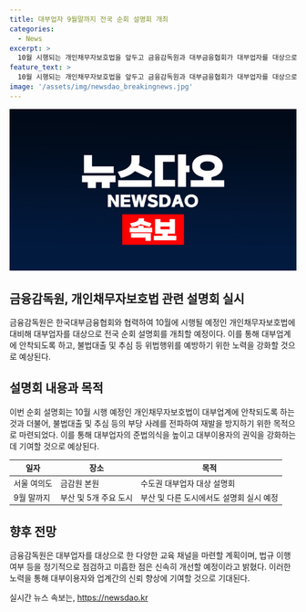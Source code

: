 ```yaml
---
title: 대부업자 9월말까지 전국 순회 설명회 개최
categories:
  - News
excerpt: >
  10월 시행되는 개인채무자보호법을 앞두고 금융감독원과 대부금융협회가 대부업자를 대상으로 전국 순회 설명회를 개최한다. 이법이 안착되고 불법대출과 추심 등 위법행위를 방지하며 대부이용자의 권익을 강화하기 위한 노력으로, 대부업자들의 준법의식을 높이고 교육 채널을 마련하여 업계에 대한 신뢰를 높일 계획이다. 또한, 법규 이행 여부를 지속적으로 점검하고 미흡한 점은 신속히 개선할 예정이다.
feature_text: >
  10월 시행되는 개인채무자보호법을 앞두고 금융감독원과 대부금융협회가 대부업자를 대상으로 전국 순회 설명회를 개최한다. 이법이 안착되고 불법대출과 추심 등 위법행위를 방지하며 대부이용자의 권익을 강화하기 위한 노력으로, 대부업자들의 준법의식을 높이고 교육 채널을 마련하여 업계에 대한 신뢰를 높일 계획이다. 또한, 법규 이행 여부를 지속적으로 점검하고 미흡한 점은 신속히 개선할 예정이다.
image: '/assets/img/newsdao_breakingnews.jpg'
---
```


<p><img src="/assets/img/newsdao_breakingnews.jpg" alt="implanttips 속보" /></p>

<h2 data-ke-size="size26">금융감독원, 개인채무자보호법 관련 설명회 실시</h2>

<p data-ke-size="size16">금융감독원은 한국대부금융협회와 협력하여 10월에 시행될 예정인 개인채무자보호법에 대비해 대부업자를 대상으로 전국 순회 설명회를 개최할 예정이다. 이를 통해 대부업계에 안착되도록 하고, 불법대출 및 추심 등 위법행위를 예방하기 위한 노력을 강화할 것으로 예상된다.</p>

<h2 data-ke-size="size24">설명회 내용과 목적</h2>

<p data-ke-size="size16">이번 순회 설명회는 10월 시행 예정인 개인채무자보호법이 대부업계에 안착되도록 하는 것과 더불어, 불법대출 및 추심 등의 부당 사례를 전파하여 재발을 방지하기 위한 목적으로 마련되었다. 이를 통해 대부업자의 준법의식을 높이고 대부이용자의 권익을 강화하는 데 기여할 것으로 예상된다.</p>

<table>
<thead>
<tr>
<th>일자</th>
<th>장소</th>
<th>목적</th>
</tr>
</thead>
<tbody>
<tr>
<td>서울 여의도</td>
<td>금감원 본원</td>
<td>수도권 대부업자 대상 설명회</td>
</tr>
<tr>
<td>9월 말까지</td>
<td>부산 및 5개 주요 도시</td>
<td>부산 및 다른 도시에서도 설명회 실시 예정</td>
</tr>
</tbody>
</table>

<h2 data-ke-size="size24">향후 전망</h2>

<p data-ke-size="size16">금융감독원은 대부업자를 대상으로 한 다양한 교육 채널을 마련할 계획이며, 법규 이행 여부 등을 정기적으로 점검하고 미흡한 점은 신속히 개선할 예정이라고 밝혔다. 이러한 노력을 통해 대부이용자와 업계간의 신뢰 향상에 기여할 것으로 기대된다.</p>
실시간 뉴스 속보는, <a href="https://newsdao.kr" rel="dofollow">https://newsdao.kr</a>


